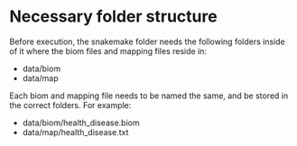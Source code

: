 # Necessary folder structure

Before execution, the snakemake folder needs the following folders inside of it where the biom files and mapping files reside in:

- data/biom
- data/map 

Each biom and mapping file needs to be named the same, and be stored in the correct folders. For example: 

- data/biom/health_disease.biom
- data/map/health_disease.txt